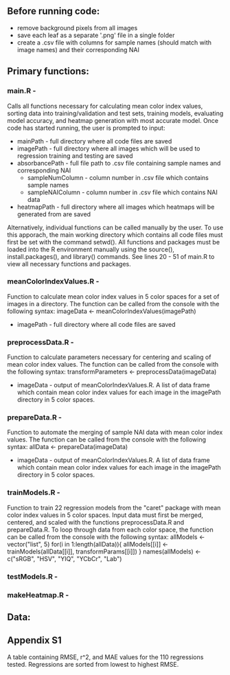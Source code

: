 ## Before running code:
- remove background pixels from all images
- save each leaf as a separate '.png' file in a single folder
- create a .csv file with columns for sample names (should match with image names) and their corresponding NAI

## Primary functions:
### main.R -
Calls all functions necessary for calculating mean color index values, sorting data into training/validation and test sets, training models, evaluating model accuracy, and heatmap generation with most accurate model.
Once code has started running, the user is prompted to input:
- mainPath - full directory where all code files are saved
- imagePath - full directory where all images which will be used to regression training and testing are saved
- absorbancePath - full file path to .csv file containing sample names and corresponding NAI
  - sampleNumColumn - column number in .csv file which contains sample names
  - sampleNAIColumn - column number in .csv file which contains NAI data
- heatmapPath - full directory where all images which heatmaps will be generated from are saved

Alternatively, individual functions can be called manually by the user. To use this apporach, the main working directory which contains all code files must first be set with the command setwd(). All functions and packages must be loaded into the R environment manually using the source(), install.packages(), and library() commands. See lines 20 - 51 of main.R to view all necessary functions and packages.

### meanColorIndexValues.R - 
Function to calculate mean color index values in 5 color spaces for a set of images in a directory. The function can be called from the console with the following syntax: imageData <- meanColorIndexValues(imagePath)
- imagePath - full directory where all code files are saved

### preprocessData.R - 
Function to calculate parameters necessary for centering and scaling of mean color index values. The function can be called from the console with the following syntax: transformParameters <- preprocessData(imageData)
- imageData - output of meanColorIndexValues.R. A list of data frame which contain mean color index values for each image in the imagePath directory in 5 color spaces.

### prepareData.R - 
Function to automate the merging of sample NAI data with mean color index values. The function can be called from the console with the following syntax: allData <- prepareData(imageData)
- imageData - output of meanColorIndexValues.R. A list of data frame which contain mean color index values for each image in the imagePath directory in 5 color spaces.

### trainModels.R -
Function to train 22 regression models from the "caret" package with mean color index values in 5 color spaces. Input data must first be merged, centered, and scaled with the functions preprocessData.R and prepareData.R. To loop through data from each color space, the function can be called from the console with the following syntax:
allModels <- vector("list", 5)
for(i in 1:length(allData)){
  allModels[[i]] <- trainModels(allData[[i]], transformParams[[i]])
}
names(allModels) <- c("sRGB", "HSV", "YIQ", "YCbCr", "Lab")

### testModels.R -

### makeHeatmap.R - 

## Data:
## Appendix S1
A table containing RMSE, r^2, and MAE values for the 110 regressions tested. Regressions are sorted from lowest to highest RMSE.
